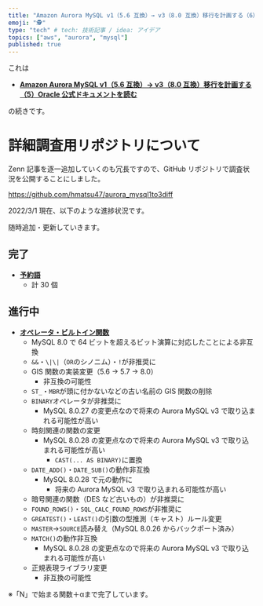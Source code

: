 ```yaml
---
title: "Amazon Aurora MySQL v1（5.6 互換）→ v3（8.0 互換）移行を計画する（6）詳細調査について"
emoji: "🕵"
type: "tech" # tech: 技術記事 / idea: アイデア
topics: ["aws", "aurora", "mysql"]
published: true
---
```


これは

- **[Amazon Aurora MySQL v1（5.6 互換）→ v3（8.0 互換）移行を計画する（5）Oracle 公式ドキュメントを読む](/hmatsu47/articles/aurora-mysql3-005-ref-ora-01)**

の続きです。

# 詳細調査用リポジトリについて

Zenn 記事を逐一追加していくのも冗長ですので、GitHub リポジトリで調査状況を公開することにしました。

https://github.com/hmatsu47/aurora_mysql1to3diff

2022/3/1 現在、以下のような進捗状況です。

随時追加・更新していきます。

## 完了

- **[予約語](https://github.com/hmatsu47/aurora_mysql1to3diff/blob/main/mysql57_80_reserved.md)**
  - 計 30 個

## 進行中

- **[オペレータ・ビルトイン関数](https://github.com/hmatsu47/aurora_mysql1to3diff/blob/main/mysql57_80_func_oper.md)**
  - MySQL 8.0 で 64 ビットを超えるビット演算に対応したことによる非互換
  - `&&`・`\|\|`（`OR`のシノニム）・`!`が非推奨に
  - GIS 関数の実装変更（5.6 → 5.7 → 8.0）
    - 非互換の可能性
  - `ST_`・`MBR`が頭に付かないなどの古い名前の GIS 関数の削除
  - `BINARY`オペレータが非推奨に
    - MySQL 8.0.27 の変更点なので将来の Aurora MySQL v3 で取り込まれる可能性が高い
  - 時刻関連の関数の変更
    - MySQL 8.0.28 の変更点なので将来の Aurora MySQL v3 で取り込まれる可能性が高い
      - `CAST(... AS BINARY)`に置換
  - `DATE_ADD()`・`DATE_SUB()`の動作非互換
    - MySQL 8.0.28 で元の動作に
      - 将来の Aurora MySQL v3 で取り込まれる可能性が高い
  - 暗号関連の関数（DES など古いもの）が非推奨に
  - `FOUND_ROWS()`・`SQL_CALC_FOUND_ROWS`が非推奨に
  - `GREATEST()`・`LEAST()`の引数の型推測（キャスト）ルール変更
  - `MASTER`→`SOURCE`読み替え（MySQL 8.0.26 からバックポート済み）
  - `MATCH()`の動作非互換
    - MySQL 8.0.28 の変更点なので将来の Aurora MySQL v3 で取り込まれる可能性が高い
  - 正規表現ライブラリ変更
    - 非互換の可能性

※「N」で始まる関数＋αまで完了しています。